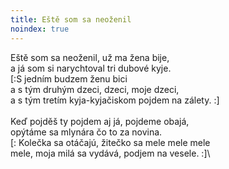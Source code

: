 ```yaml
---
title: Eště som sa neoženil
noindex: true
---
```


Eště som sa neoženil, už ma žena bije,\
a já som si narychtoval tri dubové kyje.\
[:S jedním budzem ženu bici\
a s tým druhým dzeci, dzeci, moje dzeci,\
a s tým tretím kyja-kyjačiskom pojdem na zálety. :]\
\
Keď pojděš ty pojdem aj já, pojdeme obajá,\
opýtáme sa mlynára čo to za novina.\
[: Kolečka sa otáčajú, žitečko sa mele mele mele\
mele, moja milá sa vydává, podjem na vesele. :]\
